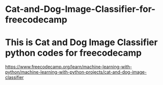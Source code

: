 # Cat-and-Dog-Image-Classifier-for-freecodecamp
# This is Cat and Dog Image Classifier python codes for freecodecamp
https://www.freecodecamp.org/learn/machine-learning-with-python/machine-learning-with-python-projects/cat-and-dog-image-classifier
